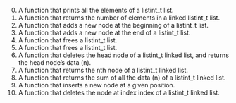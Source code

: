 0. A function that prints all the elements of a listint_t list.
1. A function that returns the number of elements in a linked listint_t list.
2. A function that adds a new node at the beginning of a listint_t list.
3. A function that adds a new node at the end of a listint_t list.
4. A function that frees a listint_t list.
5. A function that frees a listint_t list.
6. A function that deletes the head node of a listint_t linked list, and returns the head node’s data (n).
7. A function that returns the nth node of a listint_t linked list.
8. A function that returns the sum of all the data (n) of a listint_t linked list.
9. A function that inserts a new node at a given position.
10. A function that deletes the node at index index of a listint_t linked list.
